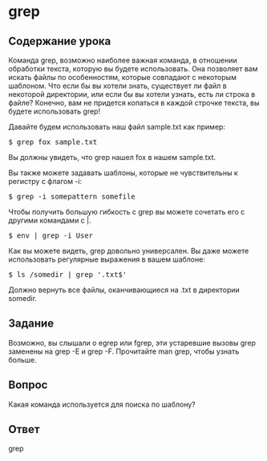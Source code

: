 # grep

## Содержание урока

Команда grep, возможно наиболее важная команда, в отношении обработки текста, которую вы будете использовать. Она позволяет вам искать файлы по особенностям, которые совпадают с некоторым шаблоном. Что если бы вы хотели знать, существует ли файл в некоторой директории, или если бы вы хотели узнать, есть ли строка в файле? Конечно, вам не придется копаться в каждой строчке текста, вы будете использовать grep!

Давайте будем использовать наш файл sample.txt как пример:

<pre>$ grep fox sample.txt</pre>

Вы должны увидеть, что grep нашел fox в нашем sample.txt.

Вы также можете задавать шаблоны, которые не чувствительны к регистру с флагом -i:

<pre>$ grep -i somepattern somefile</pre>

Чтобы получить большую гибкость с grep вы можете сочетать его с другими командами с |.

<pre>$ env | grep -i User</pre>

Как вы можете видеть, grep довольно универсален. Вы даже можете использовать регулярные выражения в вашем шаблоне:

<pre>$ ls /somedir | grep '.txt$'</pre>

Должно вернуть все файлы, оканчивающиеся на .txt в директории somedir.

## Задание

Возможно, вы слышали о egrep или fgrep, эти устаревшие вызовы grep заменены на grep -E и grep -F. Прочитайте man grep, чтобы узнать больше.

## Вопрос

Какая команда используется для поиска по шаблону?

## Ответ

grep